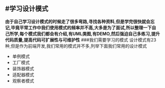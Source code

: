 #学习设计模式
------------------------------
**由于自己学习设计模式的时候走了很多弯路,寻找各种资料,但是学完很快就会忘记,毕竟平常工作中我们使用模式的频率并不高,大多是为了面试,所以整理一下自己所学,每个模式我们都会有介绍,有UML类图,有DEMO,然后强迫自己多练习,提升代码质量,提高代码可扩展性与可维护性**
###我们需要学习的模式
设计模式有23种,但是作为前端开发,我们常用的模式并不多,列举下面我们常用的设计模式


* 单例模式
* 工厂模式
* 装饰器模式
* 适配器模式
* 观察者模式
    